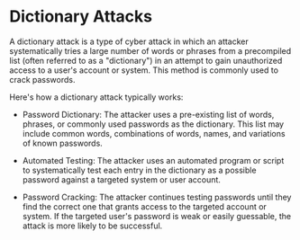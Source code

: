 # Dictionary Attacks

A dictionary attack is a type of cyber attack in which an attacker systematically tries a large number of words or phrases from a precompiled list (often referred to as a "dictionary") in an attempt to gain unauthorized access to a user's account or system. This method is commonly used to crack passwords.

Here's how a dictionary attack typically works:

- Password Dictionary: The attacker uses a pre-existing list of words, phrases, or commonly used passwords as the dictionary. This list may include common words, combinations of words, names, and variations of known passwords.

- Automated Testing: The attacker uses an automated program or script to systematically test each entry in the dictionary as a possible password against a targeted system or user account.

- Password Cracking: The attacker continues testing passwords until they find the correct one that grants access to the targeted account or system. If the targeted user's password is weak or easily guessable, the attack is more likely to be successful.

